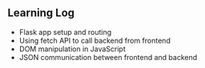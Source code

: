 ## Learning Log

- Flask app setup and routing
- Using fetch API to call backend from frontend
- DOM manipulation in JavaScript
- JSON communication between frontend and backend